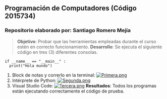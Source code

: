 ## **Programación de Computadores (Código 2015734)**
### **Repositorio elaborado por**: Santiago Romero Mejía

>**Objetivo**: Probar que las herramientas empleadas durante el curso estén en correcto funcionamiento.
**Desarrollo**: Se ejecuta el siguiente código en tres (3) diferentes consolas.
```
if __name__ == "__main__" :
  print("Hola mundo")
```
1. Block de notas y correrlo en la terminal:
[![Primera.png](https://i.postimg.cc/VLtTSKj3/Primera.png)](https://postimg.cc/GHczVJgQ)
2. Intérprete de Python:
[![Segunda.png](https://i.postimg.cc/y8XbjWpj/Segunda.png)](https://postimg.cc/XrqL7NbB)
3. Visual Studio Code:
[![Tercera.png](https://i.postimg.cc/cLNzffh6/Tercera.png)](https://postimg.cc/nC0TJj6t)
**Resultados**: Todos los programas están ejecutando correctamente el código de prueba.

